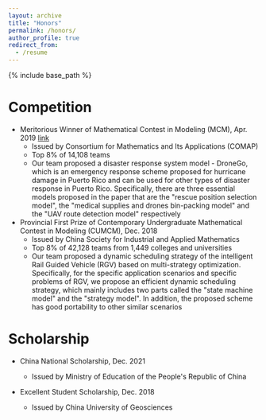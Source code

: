 ```yaml
---
layout: archive
title: "Honors"
permalink: /honors/
author_profile: true
redirect_from:
  - /resume
---
```


{% include base_path %}

Competition
======
* Meritorious Winner of Mathematical Contest in Modeling (MCM), Apr. 2019 [link](https://www.comap-math.com/mcm/2019Certs/1903649.pdf)
  * Issued by Consortium for Mathematics and Its Applications (COMAP)
  * Top 8% of 14,108 teams
  * Our team proposed a disaster response system model - DroneGo, which is an emergency response scheme proposed for hurricane damage in Puerto Rico and can be used for other types of disaster response in Puerto Rico. Specifically, there are three essential models proposed in the paper that are the "rescue position selection model", the "medical supplies and drones bin-packing model" and the "UAV route detection model" respectively
* Provincial First Prize of Contemporary Undergraduate Mathematical Contest in Modeling (CUMCM), Dec. 2018
  * Issued by China Society for Industrial and Applied Mathematics
  * Top 8% of 42,128 teams from 1,449 colleges and universities
  * Our team proposed a dynamic scheduling strategy of the intelligent Rail Guided Vehicle (RGV) based on multi-strategy optimization. Specifically, for the specific application scenarios and specific problems of RGV, we propose an efficient dynamic scheduling strategy, which mainly includes two parts called the "state machine model" and the "strategy model". In addition, the proposed scheme has good portability to other similar scenarios

Scholarship
======
* China National Scholarship, Dec. 2021
  * Issued by Ministry of Education of the People's Republic of China

* Excellent Student Scholarship, Dec. 2018
  * Issued by China University of Geosciences
 
